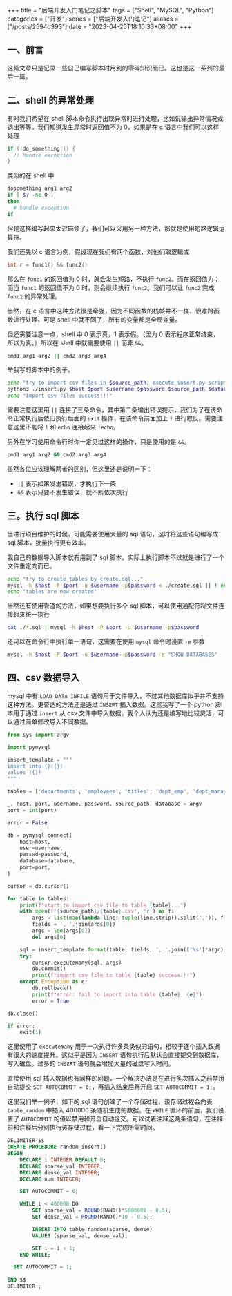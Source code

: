 +++
title = "后端开发入门笔记之脚本"
tags = ["Shell", "MySQL", "Python"]
categories = ["开发"]
series = ["后端开发入门笔记"]
aliases = ["/posts/2594d393"]
date = "2023-04-25T18:10:33+08:00"
+++
## 一、前言
这篇文章只是记录一些自己编写脚本时用到的零碎知识而已。这也是这一系列的最后一篇。
<!-- more -->

## 二、shell 的异常处理
有时我们希望在 shell 脚本命令执行出现异常时进行处理，比如说输出异常情况或退出等等。我们知道发生异常时返回值不为 0，如果是在 c 语言中我们可以这样处理
```c
if (!do_something()) {
  // handle exception
}
```

类似的在 shell 中
```sh
dosomething arg1 arg2
if [ $? -ne 0 ]
then
  # handle exception
if
```

但是这样编写起来太过麻烦了，我们可以采用另一种方法，那就是使用短路逻辑运算符。

我们还先以 c 语言为例，假设现在我们有两个函数，对他们取逻辑或
```c
int r = func1() && func2()
```

那么在 `func1` 的返回值为 0 时，就会发生短路，不执行 `func2`。而在返回值为；而当 `func1` 的返回值不为 0 时，则会继续执行 `func2`。我们可以让 `func2` 完成 `func1` 的异常处理。

当然，在 c 语言中这种方法很是牵强，因为不同函数的栈帧并不一样，很难跨函数进行处理。可是 shell 中就不同了，所有的变量都是全局变量。

但还需要注意一点，shell 中 0 表示真，1 表示假。（因为 0 表示程序正常结束，所以为真。）所以在 shell 中就需要使用 `||` 而非 `&&`。

```sh
cmd1 arg1 arg2 || cmd2 arg3 arg4
```

举我写的脚本中的例子。
```sh
echo "try to import csv files in $source_path, execute insert.py script to do this"
python3 ./insert.py $host $port $username $password $source_path $database || ! echo "error: fail to import all csv files" || exit
echo "import csv files success!!!"
```

需要注意这里用 `||` 连接了三条命令，其中第二条输出错误提示，我们为了在该命令正常执行后依旧执行后面的 `exit` 操作，在该命令前面加上 `!` 进行取反。需要注意这里不能将 `!` 和 `echo` 连接起来 `!echo`。

另外在学习使用命令行时你一定见过这样的操作，只是使用的是 `&&`。
```sh
cmd1 arg1 arg2 && cmd2 arg3 arg4
```

虽然各位应该理解两者的区别，但这里还是说明一下：
- `||` 表示如果发生错误，才执行下一条
- `&&` 表示只要不发生错误，就不断依次执行

## 三。执行 sql 脚本
当进行项目维护的时候，可能需要使用大量的 sql 语句，这时将这些语句编写成 sql 脚本，批量执行更有效率。

我自己的数据导入脚本就有用到了 sql 脚本。实际上执行脚本不过就是进行了一个文件重定向而已。
```sh
echo "try to create tables by create.sql..."
mysql -h $host -P $port -u $username -p$password < ./create.sql || ! echo "error: fail to execute create.sql" || exit
echo "tables are now created"
```

当然还有使用管道的方法，如果想要执行多个 sql 脚本，可以使用通配符将文件连接起来统一执行
```sh
cat ./*.sql | mysql -h $host -P $port -u $username -p$password
```

还可以在命令行中执行单一语句，这需要在使用 `mysql` 命令时设置 `-e` 参数
```sh
mysql -h $host -P $port -u $username -p$password -e "SHOW DATABASES"
```

## 四、csv 数据导入
mysql 中有 `LOAD DATA INFILE` 语句用于文件导入，不过其他数据库似乎并不支持这种方法。更普适的方法还是通过 `INSERT` 插入数据。这里我写了一个 python 脚本用于通过 `insert` 从 csv 文件中导入数据。我个人认为还是编写地比较灵活，可以通过简单修改导入不同数据。

```py
from sys import argv

import pymysql

insert_template = """
insert into {}({})
values ({})
"""

tables = ['departments', 'employees', 'titles', 'dept_emp', 'dept_manager']

_, host, port, username, password, source_path, database = argv
port = int(port)

error = False

db = pymysql.connect(
    host=host,
    user=username,
    passwd=password,
    database=database,
    port=port,
)

cursor = db.cursor()

for table in tables:
    print(f"start to import csv file to table {table}...")
    with open(f'{source_path}/{table}.csv', 'r') as f:
        args = list(map(lambda line: tuple(line.strip().split(',')), f.readlines()))
        fields = ', '.join(args[0])
        argc = len(args[0])
        del args[0]

    sql = insert_template.format(table, fields, ', '.join(['%s']*argc))
    try:
        cursor.executemany(sql, args)
        db.commit()
        print(f"import csv file to table {table} success!!!")
    except Exception as e:
        db.rollback()
        print(f"error: fail to import into table {table}, {e}")
        error = True

db.close()

if error:
    exit(1)
```

这里使用了 `executemany` 用于一次执行许多条类似的语句，相较于逐个插入数据有很大的速度提升。这似乎是因为 `INSERT` 语句执行后默认会直接提交到数据库，写入磁盘。过多的 `INSERT` 语句就会增加大量的磁盘写入时间。

直接使用 sql 插入数据也有同样的问题，一个解决办法是在进行多次插入之前禁用自动提交 `SET AUTOCOMMIT = 0;`，再插入结束后再开启 `SET AUTOCOMMIT = 1;`。

这里我们举一例子，如下的 sql 语句创建了一个存储过程，该存储过程会向表 `table_random` 中插入 400000 条随机生成的数据。在 `WHILE` 循环的前后，我们设置了 `AUTOCOMMIT` 的值以禁用和开启自动提交。可以试着注释这两条语句，在注释前和注释后分别执行该存储过程，看一下完成所需时间。

```sql
DELIMITER $$
CREATE PROCEDURE random_insert()
BEGIN
	DECLARE i INTEGER DEFAULT 0;
	DECLARE sparse_val INTEGER;
	DECLARE dense_val INTEGER;
	DECLARE num INTEGER;

	SET AUTOCOMMIT = 0;

	WHILE i < 400000 DO
		SET sparse_val = ROUND(RAND()*5000001 - 0.5);
		SET dense_val = ROUND(RAND()*10 - 0.5);

		INSERT INTO table_random(sparse, dense)
		VALUES (sparse_val, dense_val);

		SET i = i + 1;
	END WHILE;

  SET AUTOCOMMIT = 1;
	
END $$
DELIMITER ;
```